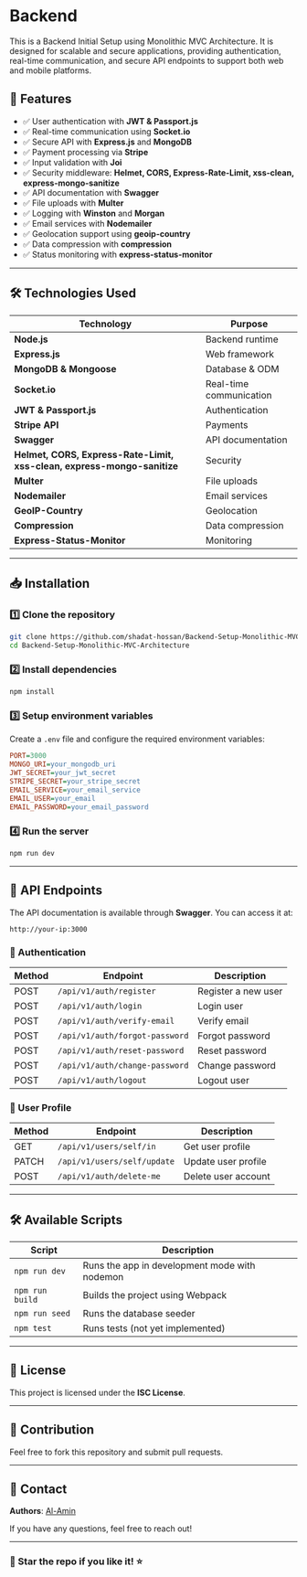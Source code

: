 # Backend

This is a Backend Initial Setup using Monolithic MVC Architecture. It is designed for scalable and secure applications, providing authentication, real-time communication, and secure API endpoints to support both web and mobile platforms.

## 📌 Features

- ✅ User authentication with **JWT & Passport.js**
- ✅ Real-time communication using **Socket.io**
- ✅ Secure API with **Express.js** and **MongoDB**
- ✅ Payment processing via **Stripe**
- ✅ Input validation with **Joi**
- ✅ Security middleware: **Helmet, CORS, Express-Rate-Limit, xss-clean, express-mongo-sanitize**
- ✅ API documentation with **Swagger**
- ✅ File uploads with **Multer**
- ✅ Logging with **Winston** and **Morgan**
- ✅ Email services with **Nodemailer**
- ✅ Geolocation support using **geoip-country**
- ✅ Data compression with **compression**
- ✅ Status monitoring with **express-status-monitor**

---

## 🛠 Technologies Used

| Technology                                                              | Purpose                 |
| ----------------------------------------------------------------------- | ----------------------- |
| **Node.js**                                                             | Backend runtime         |
| **Express.js**                                                          | Web framework           |
| **MongoDB & Mongoose**                                                  | Database & ODM          |
| **Socket.io**                                                           | Real-time communication |
| **JWT & Passport.js**                                                   | Authentication          |
| **Stripe API**                                                          | Payments                |
| **Swagger**                                                             | API documentation       |
| **Helmet, CORS, Express-Rate-Limit, xss-clean, express-mongo-sanitize** | Security                |
| **Multer**                                                              | File uploads            |
| **Nodemailer**                                                          | Email services          |
| **GeoIP-Country**                                                       | Geolocation             |
| **Compression**                                                         | Data compression        |
| **Express-Status-Monitor**                                              | Monitoring              |

---

## 📥 Installation

### 1️⃣ Clone the repository

```sh
git clone https://github.com/shadat-hossan/Backend-Setup-Monolithic-MVC-Architecture.git
cd Backend-Setup-Monolithic-MVC-Architecture
```

### 2️⃣ Install dependencies

```sh
npm install
```

### 3️⃣ Setup environment variables

Create a `.env` file and configure the required environment variables:

```ini
PORT=3000
MONGO_URI=your_mongodb_uri
JWT_SECRET=your_jwt_secret
STRIPE_SECRET=your_stripe_secret
EMAIL_SERVICE=your_email_service
EMAIL_USER=your_email
EMAIL_PASSWORD=your_email_password
```

### 4️⃣ Run the server

```sh
npm run dev
```

---

## 🚀 API Endpoints

The API documentation is available through **Swagger**. You can access it at:

```
http://your-ip:3000
```

### 🔑 Authentication

| Method | Endpoint                       | Description         |
| ------ | ------------------------------ | ------------------- |
| POST   | `/api/v1/auth/register`        | Register a new user |
| POST   | `/api/v1/auth/login`           | Login user          |
| POST   | `/api/v1/auth/verify-email`    | Verify email        |
| POST   | `/api/v1/auth/forgot-password` | Forgot password     |
| POST   | `/api/v1/auth/reset-password`  | Reset password      |
| POST   | `/api/v1/auth/change-password` | Change password     |
| POST   | `/api/v1/auth/logout`          | Logout user         |

### 👤 User Profile

| Method | Endpoint                    | Description         |
| ------ | --------------------------- | ------------------- |
| GET    | `/api/v1/users/self/in`     | Get user profile    |
| PATCH  | `/api/v1/users/self/update` | Update user profile |
| POST   | `/api/v1/auth/delete-me`    | Delete user account |

---

## 🛠 Available Scripts

| Script          | Description                                   |
| --------------- | --------------------------------------------- |
| `npm run dev`   | Runs the app in development mode with nodemon |
| `npm run build` | Builds the project using Webpack              |
| `npm run seed`  | Runs the database seeder                      |
| `npm test`      | Runs tests (not yet implemented)              |

---

## 📄 License

This project is licensed under the **ISC License**.

---

## 🤝 Contribution

Feel free to fork this repository and submit pull requests.

---

## 📧 Contact

**Authors**: [Al-Amin](mailto:alamin50cse.miu@gmail.com)

If you have any questions, feel free to reach out!

---

### 🌟 Star the repo if you like it! ⭐

